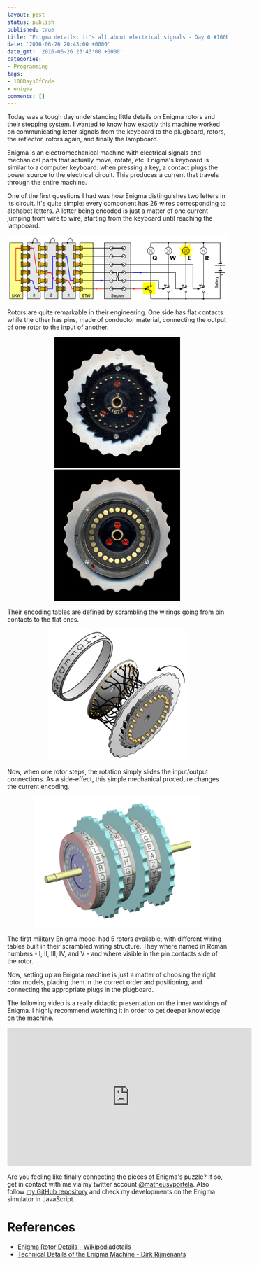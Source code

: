 ```yaml
---
layout: post
status: publish
published: true
title: "Enigma details: it's all about electrical signals - Day 6 #100DaysOfCode"
date: '2016-06-26 20:43:00 +0000'
date_gmt: '2016-06-26 23:43:00 +0000'
categories:
- Programming
tags:
- 100DaysOfCode
- enigma
comments: []
---
```


Today was a tough day understanding little details on Enigma rotors and their stepping system. I wanted to know how exactly this machine worked on communicating letter signals from the keyboard to the plugboard, rotors, the reflector, rotors again, and finally the lampboard.

Enigma is an electromechanical machine with electrical signals and mechanical parts that actually move, rotate, etc. Enigma's keyboard is similar to a computer keyboard: when pressing a key, a contact plugs the power source to the electrical circuit. This produces a current that travels through the entire machine.

One of the first questions I had was how Enigma distinguishes two letters in its circuit. It's quite simple: every component has 26 wires corresponding to alphabet letters. A letter being encoded is just a matter of one current jumping from wire to wire, starting from the keyboard until reaching the lampboard.

<center><img src="/assets/images/enigma_wiring_diagram.gif" height="150"></center>

Rotors are quite remarkable in their engineering. One side has flat contacts while the other has pins, made of conductor material, connecting the output of one rotor to the input of another.

<center><img src="/assets/images/enigma_rotor_pin_contacts.jpg" height="300"></center>
<center><img src="/assets/images/enigma_rotor_flat_contacts.jpg" height="300"></center>

Their encoding tables are defined by scrambling the wirings going from pin contacts to the flat ones.

<center><img src="/assets/images/enigma_wiring.gif" height="300"></center>

Now, when one rotor steps, the rotation simply slides the input/output connections. As a side-effect, this simple mechanical procedure changes the current encoding.

<center><img src="/assets/images/enigma_rotor_set.png" height="300"></center>

The first military Enigma model had 5 rotors available, with different wiring tables built in their scrambled wiring structure. They where named in Roman numbers - I, II, III, IV, and V - and where visible in the pin contacts side of the rotor.

Now, setting up an Enigma machine is just a matter of choosing the right rotor models, placing them in the correct order and positioning, and connecting the appropriate plugs in the plugboard.

The following video is a really didactic presentation on the inner workings of Enigma. I highly recommend watching it in order to get deeper knowledge on the machine.

<center><iframe width="560" height="315" src="https://www.youtube.com/embed/mcX7iO_XCFA" frameborder="0" allowfullscreen></iframe></center>

Are you feeling like finally connecting the pieces of Enigma's puzzle? If so, get in contact with me via my twitter account [@matheusvportela](https://twitter.com/matheusvportela). Also follow [my GitHub repository](https://github.com/matheusportela/enigma-machine) and check my developments on the Enigma simulator in JavaScript.

# References

- [Enigma Rotor Details - Wikipedia](https://en.wikipedia.org/wiki/Enigma_rotor_)details
- [Technical Details of the Enigma Machine - Dirk Rijmenants](http://users.telenet.be/d.rijmenants/en/enigmatech.htm)